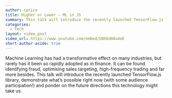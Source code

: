```yaml
---
author: cprice
title: Higher or Lower – ML in JS
summary: This talk will introduce the recently launched TensorFlow.js library, demonstrate what’s possible right now (with some audience participation!) and ponder on the future directions this technology might take us.
categories:
  - Tech
layout: video_post
video_url: https://www.youtube.com/embed/U866dA0u4eE
short-author-aside: true
---
```


Machine Learning has had a transformative effect on many industries, but rarely has it been so rapidly adopted as in finance. It can be found identifying fraud, optimising sales targeting, high-frequency trading and far more besides. This talk will introduce the recently launched TensorFlow.js library, demonstrate what’s possible right now (with some audience participation!) and ponder on the future directions this technology might take us.

